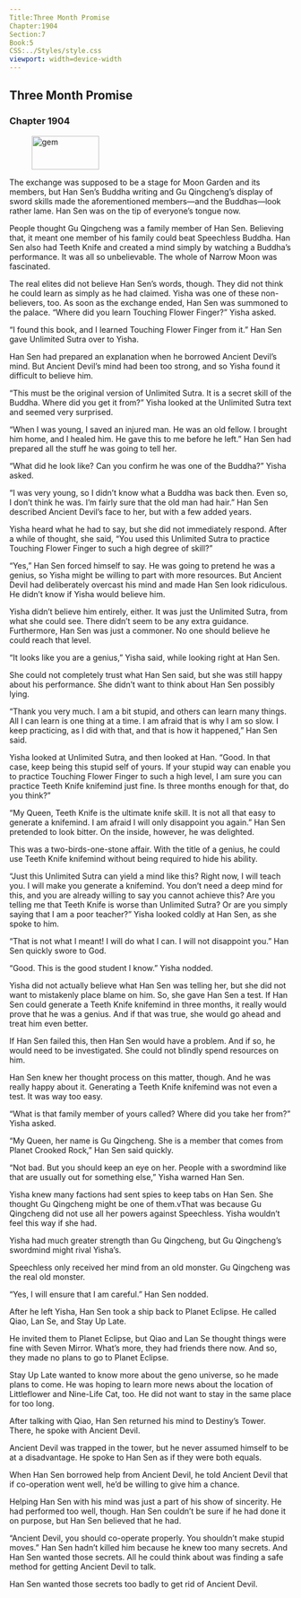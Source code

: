 ```yaml
---
Title:Three Month Promise 
Chapter:1904 
Section:7 
Book:5 
CSS:../Styles/style.css 
viewport: width=device-width
---
```

  
## Three Month Promise
### Chapter 1904
  
<figure>
	<img src="../Images/gem.gif" alt="gem" id="gem" width="120" height="60" />
</figure>
  

  
The exchange was supposed to be a stage for Moon Garden and its members, but Han Sen’s Buddha writing and Gu Qingcheng’s display of sword skills made the aforementioned members—and the Buddhas—look rather lame. Han Sen was on the tip of everyone’s tongue now.

People thought Gu Qingcheng was a family member of Han Sen. Believing that, it meant one member of his family could beat Speechless Buddha. Han Sen also had Teeth Knife and created a mind simply by watching a Buddha’s performance. It was all so unbelievable. The whole of Narrow Moon was fascinated.

The real elites did not believe Han Sen’s words, though. They did not think he could learn as simply as he had claimed. Yisha was one of these non-believers, too. As soon as the exchange ended, Han Sen was summoned to the palace. “Where did you learn Touching Flower Finger?” Yisha asked.

“I found this book, and I learned Touching Flower Finger from it.” Han Sen gave Unlimited Sutra over to Yisha.

Han Sen had prepared an explanation when he borrowed Ancient Devil’s mind. But Ancient Devil’s mind had been too strong, and so Yisha found it difficult to believe him.

“This must be the original version of Unlimited Sutra. It is a secret skill of the Buddha. Where did you get it from?” Yisha looked at the Unlimited Sutra text and seemed very surprised.

“When I was young, I saved an injured man. He was an old fellow. I brought him home, and I healed him. He gave this to me before he left.” Han Sen had prepared all the stuff he was going to tell her.

“What did he look like? Can you confirm he was one of the Buddha?” Yisha asked.

“I was very young, so I didn’t know what a Buddha was back then. Even so, I don’t think he was. I’m fairly sure that the old man had hair.” Han Sen described Ancient Devil’s face to her, but with a few added years.

Yisha heard what he had to say, but she did not immediately respond. After a while of thought, she said, “You used this Unlimited Sutra to practice Touching Flower Finger to such a high degree of skill?”

“Yes,” Han Sen forced himself to say. He was going to pretend he was a genius, so Yisha might be willing to part with more resources. But Ancient Devil had deliberately overcast his mind and made Han Sen look ridiculous. He didn’t know if Yisha would believe him.

Yisha didn’t believe him entirely, either. It was just the Unlimited Sutra, from what she could see. There didn’t seem to be any extra guidance. Furthermore, Han Sen was just a commoner. No one should believe he could reach that level.

“It looks like you are a genius,” Yisha said, while looking right at Han Sen.

She could not completely trust what Han Sen said, but she was still happy about his performance. She didn’t want to think about Han Sen possibly lying.

“Thank you very much. I am a bit stupid, and others can learn many things. All I can learn is one thing at a time. I am afraid that is why I am so slow. I keep practicing, as I did with that, and that is how it happened,” Han Sen said.

Yisha looked at Unlimited Sutra, and then looked at Han. “Good. In that case, keep being this stupid self of yours. If your stupid way can enable you to practice Touching Flower Finger to such a high level, I am sure you can practice Teeth Knife knifemind just fine. Is three months enough for that, do you think?”

“My Queen, Teeth Knife is the ultimate knife skill. It is not all that easy to generate a knifemind. I am afraid I will only disappoint you again.” Han Sen pretended to look bitter. On the inside, however, he was delighted.

This was a two-birds-one-stone affair. With the title of a genius, he could use Teeth Knife knifemind without being required to hide his ability.

“Just this Unlimited Sutra can yield a mind like this? Right now, I will teach you. I will make you generate a knifemind. You don’t need a deep mind for this, and you are already willing to say you cannot achieve this? Are you telling me that Teeth Knife is worse than Unlimited Sutra? Or are you simply saying that I am a poor teacher?” Yisha looked coldly at Han Sen, as she spoke to him.

“That is not what I meant! I will do what I can. I will not disappoint you.” Han Sen quickly swore to God.

“Good. This is the good student I know.” Yisha nodded.

Yisha did not actually believe what Han Sen was telling her, but she did not want to mistakenly place blame on him. So, she gave Han Sen a test. If Han Sen could generate a Teeth Knife knifemind in three months, it really would prove that he was a genius. And if that was true, she would go ahead and treat him even better.

If Han Sen failed this, then Han Sen would have a problem. And if so, he would need to be investigated. She could not blindly spend resources on him.

Han Sen knew her thought process on this matter, though. And he was really happy about it. Generating a Teeth Knife knifemind was not even a test. It was way too easy.

“What is that family member of yours called? Where did you take her from?” Yisha asked.

“My Queen, her name is Gu Qingcheng. She is a member that comes from Planet Crooked Rock,” Han Sen said quickly.

“Not bad. But you should keep an eye on her. People with a swordmind like that are usually out for something else,” Yisha warned Han Sen.

Yisha knew many factions had sent spies to keep tabs on Han Sen. She thought Gu Qingcheng might be one of them.vThat was because Gu Qingcheng did not use all her powers against Speechless. Yisha wouldn’t feel this way if she had.

Yisha had much greater strength than Gu Qingcheng, but Gu Qingcheng’s swordmind might rival Yisha’s.

Speechless only received her mind from an old monster. Gu Qingcheng was the real old monster.

“Yes, I will ensure that I am careful.” Han Sen nodded.

After he left Yisha, Han Sen took a ship back to Planet Eclipse. He called Qiao, Lan Se, and Stay Up Late.

He invited them to Planet Eclipse, but Qiao and Lan Se thought things were fine with Seven Mirror. What’s more, they had friends there now. And so, they made no plans to go to Planet Eclipse.

Stay Up Late wanted to know more about the geno universe, so he made plans to come. He was hoping to learn more news about the location of Littleflower and Nine-Life Cat, too. He did not want to stay in the same place for too long.

After talking with Qiao, Han Sen returned his mind to Destiny’s Tower. There, he spoke with Ancient Devil.

Ancient Devil was trapped in the tower, but he never assumed himself to be at a disadvantage. He spoke to Han Sen as if they were both equals.

When Han Sen borrowed help from Ancient Devil, he told Ancient Devil that if co-operation went well, he’d be willing to give him a chance.

Helping Han Sen with his mind was just a part of his show of sincerity. He had performed too well, though. Han Sen couldn’t be sure if he had done it on purpose, but Han Sen believed that he had.

“Ancient Devil, you should co-operate properly. You shouldn’t make stupid moves.” Han Sen hadn’t killed him because he knew too many secrets. And Han Sen wanted those secrets. All he could think about was finding a safe method for getting Ancient Devil to talk.

Han Sen wanted those secrets too badly to get rid of Ancient Devil.
